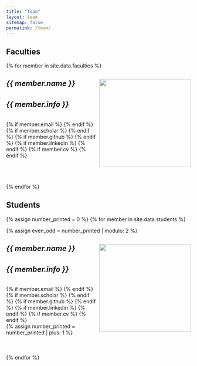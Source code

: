 ```yaml
---
title: "Team"
layout: team
sitemap: false
permalink: /team/
---
```


## Faculties

{% for member in site.data.faculties %}
<div class="jumbotron">
<div class="row">
<div class="col-sm-3">
  <img src="{{ site.url }}{{ site.baseurl }}/assets/images/people/{{ member.photo }}" width="100%" align="right" style="max-width:250px; max-height:240px"/>
</div>
<div class="col-sm-9 col-xs-12">
  <h5 style="font-size:20px;">{{ member.name }}</h5>
  <h5 style="font-size:20px;">{{ member.info }}</h5>
  {% if member.email %}<a href="mailto:{{ member.email }}" target="_blank"><i class="fas fa-envelope-square fa-2x"></i></a> {% endif %}
  {% if member.scholar %} <a href="{{ member.scholar }}" target="_blank"><i class="fas fa-graduation-cap fa-2x"></i></a> {% endif %}
  {% if member.github %} <a href="{{ member.github }}" target="_blank"><i class="fab fa-fw fa-github-square fa-2x"></i></a> {% endif %}
  {% if member.linkedin %} <a href="{{ member.linkedin }}" target="_blank"><i class="fab fa-linkedin fa-2x"></i></a> {% endif %}
  {% if member.cv %} <a href="{{ site.url }}{{ site.baseurl }}/{{ member.cv }}" target="_blank"><i class="fas fa-id-card fa-2x" style="position:relative; left:8px;"></i></a> {% endif %}
</div>
</div>
</div>
<br/>
<br/>
<br/>
<br/>
{% endfor %}


## Students

<div class="jumbotron">

{% assign number_printed = 0 %}
{% for member in site.data.students %}

{% assign even_odd = number_printed | modulo: 2 %}

<div class="row">

<div class="col-sm-1 col-xs-12">
  <img src="{{ site.url }}{{ site.baseurl }}/assets/images/people/{{ member.photo }}" width="100%" align="right" style="max-width:250px; max-height:240px"/>
</div>
<div class="col-sm-4 col-xs-12">
  <h5 style="font-size:20px;">{{ member.name }}</h5>
  <h5 style="font-size:20px;"><i>{{ member.info }}<br></i></h5>
  {% if member.email %}<a href="mailto:{{ member.email }}" target="_blank"><i class="fas fa-envelope-square fa-2x"></i></a> {% endif %}
  {% if member.scholar %} <a href="{{ member.scholar }}" target="_blank"><i class="fas fa-graduation-cap fa-2x"></i></a> {% endif %} 
  {% if member.github %} <a href="{{ member.github }}" target="_blank"><i class="fab fa-fw fa-github-square fa-2x"></i></a> {% endif %} 
  {% if member.linkedin %} <a href="{{ member.linkedin }}" target="_blank"><i class="fab fa-linkedin fa-2x"></i></a> {% endif %}
  {% if member.cv %} <a href="{{ site.url }}{{ site.baseurl }}/{{ member.cv }}" target="_blank"><i class="fas fa-id-card fa-2x" style="position:relative; left:8px;"></i></a> {% endif %} 
</div>
{% assign number_printed = number_printed | plus: 1 %}

</div>
<br/>
<br/>
<br/>
{% endfor %}

</div>

